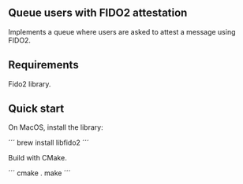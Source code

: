 ## Queue users with FIDO2 attestation

Implements a queue where users are asked to attest a message
using FIDO2.

## Requirements

Fido2 library.

## Quick start

On MacOS, install the library:

´´´
brew install libfido2
´´´

Build with CMake.

´´´
cmake .
make
´´´
